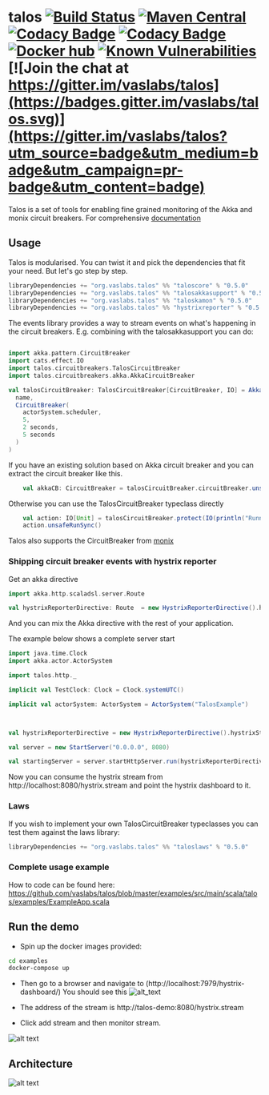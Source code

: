 # talos [![Build Status](https://travis-ci.com/vaslabs/talos.svg?branch=master)](https://travis-ci.com/vaslabs/talos) [![Maven Central](https://maven-badges.herokuapp.com/maven-central/org.vaslabs.talos/taloscore_2.12/badge.svg)](https://maven-badges.herokuapp.com/maven-central/org.vaslabs.talos/taloscore_2.12) [![Codacy Badge](https://api.codacy.com/project/badge/Grade/d0dbf73a127c4eff9a5e62d9fa628cbd)](https://app.codacy.com/app/vaslabs/talos?utm_source=github.com&utm_medium=referral&utm_content=vaslabs/talos&utm_campaign=Badge_Grade_Dashboard) [![Codacy Badge](https://api.codacy.com/project/badge/Coverage/ae86edbdde884633a0417d851e4fcc9a)](https://www.codacy.com/app/vaslabs/talos?utm_source=github.com&utm_medium=referral&utm_content=vaslabs/talos&utm_campaign=Badge_Coverage) [![Docker hub](https://img.shields.io/badge/Api%20gateway-0.4.2-blue.svg)](https://hub.docker.com/r/vaslabs/talos-gateway/) [![Known Vulnerabilities](https://snyk.io/test/github/vaslabs/talos/badge.svg?targetFile=build.sbt)](https://snyk.io/test/github/vaslabs/talos?targetFile=build.sbt) [![Join the chat at https://gitter.im/vaslabs/talos](https://badges.gitter.im/vaslabs/talos.svg)](https://gitter.im/vaslabs/talos?utm_source=badge&utm_medium=badge&utm_campaign=pr-badge&utm_content=badge)


Talos is a set of tools for enabling fine grained monitoring of the Akka and monix circuit breakers. For comprehensive [documentation](https://vaslabs.github.io/talos/events/events.html)

## Usage
Talos is modularised. You can twist it and pick the dependencies that fit your need. But let's go step by step.

```scala
libraryDependencies += "org.vaslabs.talos" %% "taloscore" % "0.5.0"
libraryDependencies += "org.vaslabs.talos" %% "talosakkasupport" % "0.5.0"
libraryDependencies += "org.vaslabs.talos" %% "taloskamon" % "0.5.0"
libraryDependencies += "org.vaslabs.talos" %% "hystrixreporter" % "0.5.0"
```
The events library provides a way to stream events on what's happening in the circuit breakers. E.g. combining with the talosakkasupport you can do:
```scala

import akka.pattern.CircuitBreaker
import cats.effect.IO
import talos.circuitbreakers.TalosCircuitBreaker
import talos.circuitbreakers.akka.AkkaCircuitBreaker

val talosCircuitBreaker: TalosCircuitBreaker[CircuitBreaker, IO] = AkkaCircuitBreaker(
  name,
  CircuitBreaker(
    actorSystem.scheduler,
    5,
    2 seconds,
    5 seconds
  )
)

```


If you have an existing solution based on Akka circuit breaker and you can extract the circuit breaker like this.
```scala
    val akkaCB: CircuitBreaker = talosCircuitBreaker.circuitBreaker.unsafeRunSync()
```

Otherwise you can use the TalosCircuitBreaker typeclass directly
```scala
    val action: IO[Unit] = talosCircuitBreaker.protect(IO(println("Running inside the circuit breaker")))
    action.unsafeRunSync()
```

Talos also supports the CircuitBreaker from [monix](https://vaslabs.github.io/talos/monix/monix.html)

### Shipping circuit breaker events with hystrix reporter

Get an akka directive
```scala
import akka.http.scaladsl.server.Route

val hystrixReporterDirective: Route  = new HystrixReporterDirective().hystrixStreamHttpRoute.run(Clock.systemUTC())
```
And you can mix the Akka directive with the rest of your application.

The example below shows a complete server start 
```scala
import java.time.Clock
import akka.actor.ActorSystem

import talos.http._

implicit val TestClock: Clock = Clock.systemUTC()

implicit val actorSystem: ActorSystem = ActorSystem("TalosExample")



val hystrixReporterDirective = new HystrixReporterDirective().hystrixStreamHttpRoute

val server = new StartServer("0.0.0.0", 8080)

val startingServer = server.startHttpServer.run(hystrixReporterDirective)

```
Now you can consume the hystrix stream from http://localhost:8080/hystrix.stream and point the hystrix dashboard to it.


### Laws
If you wish to implement your own TalosCircuitBreaker typeclasses you can test them against the laws library:
```scala
libraryDependencies += "org.vaslabs.talos" %% "taloslaws" % "0.5.0"
```

### Complete usage example

How to code can be found here:
https://github.com/vaslabs/talos/blob/master/examples/src/main/scala/talos/examples/ExampleApp.scala

## Run the demo

- Spin up the docker images provided: 

```bash
cd examples
docker-compose up
```

- Then go to a browser and navigate to (http://localhost:7979/hystrix-dashboard/)
You should see this
![alt_text](https://user-images.githubusercontent.com/3875429/47372906-a4c30f80-d6e2-11e8-8219-0a01a464ba11.png)

- The address of the stream is http://talos-demo:8080/hystrix.stream

- Click add stream and then monitor stream.

![alt text](https://user-images.githubusercontent.com/3875429/47429624-dc879100-d78e-11e8-856a-15ca3855a2eb.gif)

## Architecture

![alt text](https://docs.google.com/drawings/d/e/2PACX-1vRKebbVROyBITii1GHHigPvGbFt0QdEIzk5oT1mZa16VN30MYH4wvhqd14Qllp_1SIz3wcqDdAP5Kx6/pub?w=1440&h=1080)


